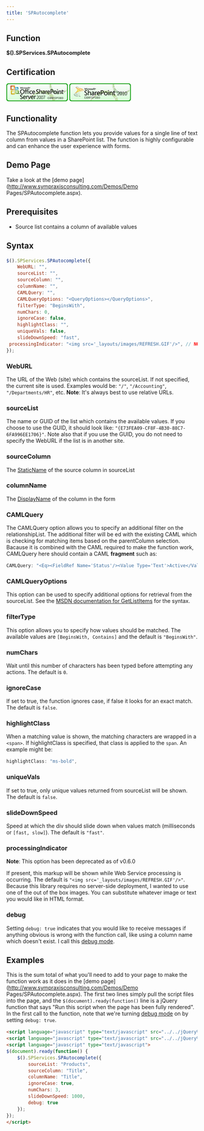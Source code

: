 ```yaml
---
title: 'SPAutocomplete'
---
```


## Function

**$().SPServices.SPAutocomplete**

## Certification

[![Certified for SharePoint 2007](../img/sp2007-cert.jpg "Certified for SharePoint 2007")](../glossary/index.md#Certification) [![Certified for SharePoint 2010](../img/sp2010-cert.jpg "Certified for SharePoint 2010")](../glossary/index.md#Certification)

## Functionality

The SPAutocomplete function lets you provide values for a single line of text column from values in a SharePoint list. The function is highly configurable and can enhance the user experience with forms.

## Demo Page

Take a look at the [demo page](http://www.sympraxisconsulting.com/Demos/Demo Pages/SPAutocomplete.aspx).

## Prerequisites

*   Source list contains a column of available values

## Syntax

``` javascript
$().SPServices.SPAutocomplete({
	WebURL: "",
	sourceList: "",
	sourceColumn: "",
	columnName: "",
	CAMLQuery: "",
	CAMLQueryOptions: "<QueryOptions></QueryOptions>",
	filterType: "BeginsWith",
	numChars: 0,
	ignoreCase: false,
	highlightClass: "",
	uniqueVals: false,
	slideDownSpeed: "fast",
 processingIndicator: "<img src='_layouts/images/REFRESH.GIF'/>", // NOTE: This option has been deprecated as of v0.6.0 	debug: false
});
```

### WebURL

The URL of the Web (site) which contains the sourceList. If not specified, the current site is used. Examples would be: `"/"`, `"/Accounting"`, `"/Departments/HR"`, etc. **Note**: It's always best to use relative URLs.

### sourceList

The name or GUID of the list which contains the available values. If you choose to use the GUID, it should look like: `"{E73FEA09-CF8F-4B30-88C7-6FA996EE1706}"`. Note also that if you use the GUID, you do not need to specify the WebURL if the list is in another site.

### sourceColumn

The [StaticName](../glossary/index.md#StaticName) of the source column in sourceList

### columnName

The [DisplayName](../glossary/index.md#DisplayName) of the column in the form

### CAMLQuery

The CAMLQuery option allows you to specify an additional filter on the relationshipList. The additional filter will be <And>ed with the existing CAML which is checking for matching items based on the parentColumn selection. Bacause it is combined with the CAML required to make the function work, CAMLQuery here should contain a CAML **fragment** such as:

``` javascript
CAMLQuery: "<Eq><FieldRef Name='Status'/><Value Type='Text'>Active</Value></Eq>"
```

### CAMLQueryOptions

This option can be used to specify additional options for retrieval from the sourceList. See the [MSDN documentation for GetListItems](http://msdn.microsoft.com/en-us/library/lists.lists.getlistitems.aspx) for the syntax.

### filterType

This option allows you to specify how values should be matched. The available values are `[BeginsWith, Contains]` and the default is `"BeginsWith"`.

### numChars
Wait until this number of characters has been typed before attempting any actions. The default is `0`.

### ignoreCase
If set to true, the function ignores case, if false it looks for an exact match. The default is `false`. 

### highlightClass

When a matching value is shown, the matching characters are wrapped in a `<span>`. If highlightClass is specified, that class is applied to the `span`. An example might be:

``` javascript
highlightClass: "ms-bold",
```

### uniqueVals

If set to true, only unique values returned from sourceList will be shown. The default is `false`.

### slideDownSpeed

Speed at which the div should slide down when values match (milliseconds or `[fast, slow]`). The default is `"fast"`.

### processingIndicator

**Note**: This option has been deprecated as of v0.6.0

If present, this markup will be shown while Web Service processing is occurring. The default is `"<img src='_layouts/images/REFRESH.GIF'/>"`. Because this library requires no server-side deployment, I wanted to use one of the out of the box images. You can substitute whatever image or text you would like in HTML format.

### debug

Setting `debug: true` indicates that you would like to receive messages if anything obvious is wrong with the function call, like using a column name which doesn't exist. I call this [debug mode](../glossary/index.md#debug-mode-).

## Examples

This is the sum total of what you'll need to add to your page to make the function work as it does in the [demo page](http://www.sympraxisconsulting.com/Demos/Demo Pages/SPAutocomplete.aspx). The first two lines simply pull the script files into the page, and the `$(document).ready(function()` line is a jQuery function that says "Run this script when the page has been fully rendered". In the first call to the function, note that we're turning [debug mode](../glossary/index.md#debug-mode-) on by setting `debug: true`.

``` html
<script language="javascript" type="text/javascript" src="../../jQuery%20Libraries/jquery-1.4.2.js"></script>
<script language="javascript" type="text/javascript" src="../../jQuery%20Libraries/jquery.SPServices-0.5.4.min.js"></script>
<script language="javascript" type="text/javascript">
$(document).ready(function() {
	$().SPServices.SPAutocomplete({
		sourceList: "Products",
		sourceColumn: "Title",
		columnName: "Title",
		ignoreCase: true,
		numChars: 3,
		slideDownSpeed: 1000,
		debug: true
	});
});
</script>
```
